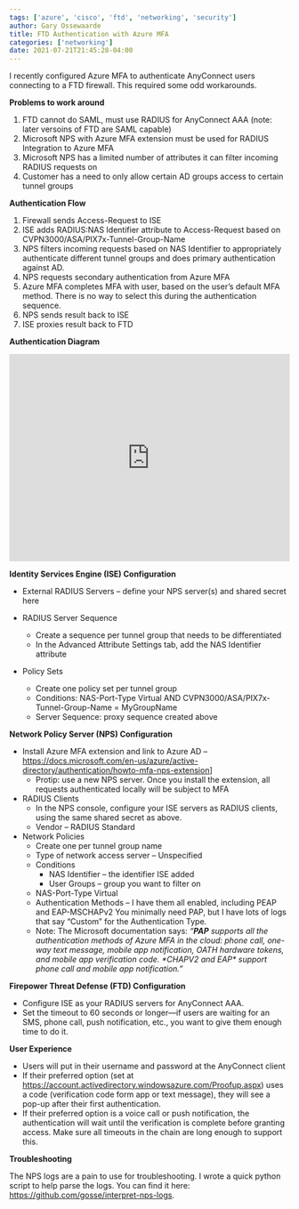 ```yaml
---
tags: ['azure', 'cisco', 'ftd', 'networking', 'security']
author: Gary Ossewaarde
title: FTD Authentication with Azure MFA
categories: ['networking']
date: 2021-07-21T21:45:28-04:00
---
```


I recently configured Azure MFA to authenticate AnyConnect users connecting to a FTD firewall. This required some odd workarounds.

**Problems to work around**

1. FTD cannot do SAML, must use RADIUS for AnyConnect AAA (note: later versoins of FTD are SAML capable)
2. Microsoft NPS with Azure MFA extension must be used for RADIUS Integration to Azure MFA
3. Microsoft NPS has a limited number of attributes it can filter incoming RADIUS requests on
4. Customer has a need to only allow certain AD groups access to certain tunnel groups

**Authentication Flow**

1. Firewall sends Access-Request to ISE
2. ISE adds RADIUS:NAS Identifier attribute to Access-Request based on CVPN3000/ASA/PIX7x-Tunnel-Group-Name
3. NPS filters incoming requests based on NAS Identifier to appropriately authenticate different tunnel groups and does primary authentication against AD.
4. NPS requests secondary authentication from Azure MFA
5. Azure MFA completes MFA with user, based on the user’s default MFA method. There is no way to select this during the authentication sequence.
6. NPS sends result back to ISE
7. ISE proxies result back to FTD

**Authentication Diagram**

<iframe frameborder="0" style="width:100%;height:373px;" src="https://viewer.diagrams.net/?tags=%7B%7D&highlight=000000&edit=_blank&layers=1&nav=1&title=Untitled%20Diagram.drawio#R7VrZcuI4FP0aHtvl3fDIksx0TXom1czS80QJWxhNjOWWBYF8fV%2FZEl5k6GTCku5KUgXo6EqW77mbZPec8Wr7C0PZ8hONcNKzzWjbcyY927Z8y4UvgexKJAjsEogZiaRQBUzJE5agKdE1iXDeEOSUJpxkTTCkaYpD3sAQY%2FSxKbagSfOqGYqxBkxDlOjoPyTiyxLte2aF%2F4pJvFRXtkzZs0JKWAL5EkX0sQY5Nz1nzCjl5a%2FVdowToTyll3Lc7YHe%2FcIYTvlzBsS7T4OnO5O4D9PP%2BcPXu78nyW8f7KCcZoOStbzjz8PJx7%2BmgH3GX9c453L1fKdUgiPQkGxSxpc0pilKbip0xOg6jbC4rgmtSuaO0gxAC8D%2FMOc7STdacwrQkq8S2bugKZedfWiWSxDXPXjvEsrpmoX4yA0rG0IsxvyInLdnCEwb0xXmbAfjGE4QJ5vmOpC0sXgvJ4cOGUO7mkBGScrz2sz3AgAB6S6ushXpLJbXovRl8vCjXIFq1W6lggozeYHJOPYxk8kzmub4GjYDpsB2X8R4YxB4Cvi3AHxroIDJVl6ibO3qrXvMCKgHMwle3wyt19phzRZeTrWlMa0Ru8GMEwiXd2iOk3uaE05oCl1zyjldgdLyB8zDpVQoyrMySC%2FIVnBd50%2FNNExILGbggvdRzhl9wGOaUEFKSlNhK0iKhKB3QdaIrnlCUhBTSUBcDAJuJla52sYiNxkh4YxsDYYiss5nOWabYuyCJMkfGYJeYQsifiumxYrw9jjXOjVygD0YNH1T%2BepjlUYCz%2FBKcFnLIYNz0emYGn0%2FdCx3LxTLX6V092f0oYgwkKFsV7nRCVzGd1vpzLYM29O8xu%2FwmX5fedLJCVQraDDoJ1yadoNK%2F%2Buaqo4PeWH0QxDoZ9tCQ6obfsXie4qhbI1QoYPhGu5PzjtnSkIhsPLyYgq%2Bqh9b%2FcKqEONDUWILK0pQnpNQwbckUcNO6O%2FeM%2F19cE1%2FtwcHzSUiG0XgPRQaBe97emudHfLCOkBf4NtFbDhmJ42JfqZw%2F1z63WvS7%2Bg105uojq9Py4HYfxlaumL4D5%2BF25XsCVKw6wdvrWrtiqct6o6RIffcIOeNet6kS%2BcQioUfNDKcXeETsoph5QmZwyd6WjMs7ohEIh7DngE22QKbDSezCV0hks6mQAgJcW7km%2FhUtFgNWpwOWvpBFy1980y0WHqgK%2FQgSpmJxhDcOm%2FywjDUR2heCBQOBSErl8rvIqntVCsSRUVo1AkWO7qWn3U6XzOotuubU9Dm7stSSZxr6cTtjwzrvLnn4k25zxnKWf3k8M0Ur3hL%2BJfa7%2FJYyJOt6kxINHa1xpETIevUR0KXSqT%2F62jSvsZRo3XytF2viGpRomc7Q8tzhqYWKqBnUfwdzOtapGoGpBHoaSxMDT5FeLLHAjMsu0AMu90hgSbYhQVdYD%2FonNbqXIMSDtodBWB1rKGNqbuoZigCcKEBzG42uFSE1VnD5CGd5WiBjZCuMkEc%2FhgK6kbzuPzRJRtB2ohTY56g9GEWYZFny2Ty3SELwnBGHzGboSxLCErDds4%2FUdS3tGOMfcFUT9cdQf98ydrXHOn2T%2Fg0b0Epj0hM8J6w6%2BWupK7fxdxe6CL52tKf0I2FbQP0cXrzzluZnfp%2BEYPq1F270IJ7u1jysvvi%2F5D6u%2FNWV5DWjOFI1M5xuGawAZoRiLy5QfIzhVPHcZvh1Ak0Zm23a%2B%2FjuGc7FLb0Xenv96L0nZab8Xe3LPc%2F7nPc8qLxVF2svm8Ni7rZNifqscY7f0Wvb36fPO%2BS5DmOTl7rZPwKe8vqxYPGawf7vle8crCkjDwBhKqLRfozFwBrT1wu%2F2Bm%2F2bW236dwdGfxY5h65GA%2BgH9dDu8hvW0CH8mec8wg5Pz%2B9ojB%2F31Jb9ZbTvewBgM3MH%2BrzlhaV1yjpYpnOCwwdYPNF9er333KYBeYXVF9lZ5Z5qjm1u7oxwrTqONdV6%2ByHKOrWzQTuCO7RumvinyOyswPzD6g8NmccCboVm9FlnSW71c6tx8Aw%3D%3D"></iframe>


**Identity Services Engine (ISE) Configuration**

- External RADIUS Servers – define your NPS server(s) and shared secret here
- RADIUS Server Sequence 
    - Create a sequence per tunnel group that needs to be differentiated
    - In the Advanced Attribute Settings tab, add the NAS Identifier attribute



- Policy Sets 
    - Create one policy set per tunnel group
    - Conditions: NAS-Port-Type Virtual AND CVPN3000/ASA/PIX7x-Tunnel-Group-Name = MyGroupName
    - Server Sequence: proxy sequence created above

**Network Policy Server (NPS) Configuration**

- Install Azure MFA extension and link to Azure AD – <https://docs.microsoft.com/en-us/azure/active-directory/authentication/howto-mfa-nps-extension>\] 
    - Protip: use a new NPS server. Once you install the extension, all requests authenticated locally will be subject to MFA
- RADIUS Clients 
    - In the NPS console, configure your ISE servers as RADIUS clients, using the same shared secret as above.
    - Vendor – RADIUS Standard
- Network Policies 
    - Create one per tunnel group name
    - Type of network access server – Unspecified
    - Conditions 
        - NAS Identifier – the identifier ISE added
        - User Groups – group you want to filter on
    - NAS-Port-Type Virtual
    - Authentication Methods – I have them all enabled, including PEAP and EAP-MSCHAPv2 You minimally need PAP, but I have lots of logs that say “Custom” for the Authentication Type.
    - Note: The Microsoft documentation says: *“**PAP** supports all the authentication methods of Azure MFA in the cloud: phone call, one-way text message, mobile app notification, OATH hardware tokens, and mobile app verification code. \*CHAPV2 and EAP\* support phone call and mobile app notification.”*

**Firepower Threat Defense (FTD) Configuration**

- Configure ISE as your RADIUS servers for AnyConnect AAA.
- Set the timeout to 60 seconds or longer—if users are waiting for an SMS, phone call, push notification, etc., you want to give them enough time to do it.

**User Experience**

- Users will put in their username and password at the AnyConnect client
- If their preferred option (set at <https://account.activedirectory.windowsazure.com/Proofup.aspx>) uses a code (verification code form app or text message), they will see a pop-up after their first authentication.
- If their preferred option is a voice call or push notification, the authentication will wait until the verification is complete before granting access. Make sure all timeouts in the chain are long enough to support this.

**Troubleshooting**

The NPS logs are a pain to use for troubleshooting. I wrote a quick python script to help parse the logs. You can find it here: <https://github.com/gosse/interpret-nps-logs>.